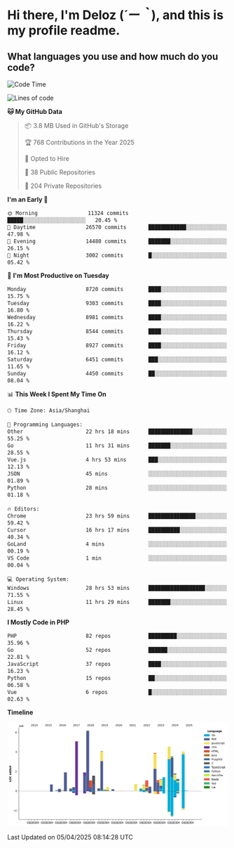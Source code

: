 # **Hi there, I'm Deloz (*´ー｀*), and this is my profile readme.**

## **What languages you use and how much do you code?**

<!--START_SECTION:waka-->
![Code Time](http://img.shields.io/badge/Code%20Time-6%2C063%20hrs%204%20mins-blue)

![Lines of code](https://img.shields.io/badge/From%20Hello%20World%20I%27ve%20Written-50.3%20million%20lines%20of%20code-blue)

**🐱 My GitHub Data** 

> 📦 3.8 MB Used in GitHub's Storage 
 > 
> 🏆 768 Contributions in the Year 2025
 > 
> 💼 Opted to Hire
 > 
> 📜 38 Public Repositories 
 > 
> 🔑 204 Private Repositories 
 > 
**I'm an Early 🐤** 

```text
🌞 Morning                11324 commits       █████░░░░░░░░░░░░░░░░░░░░   20.45 % 
🌆 Daytime                26570 commits       ████████████░░░░░░░░░░░░░   47.98 % 
🌃 Evening                14480 commits       ███████░░░░░░░░░░░░░░░░░░   26.15 % 
🌙 Night                  3002 commits        █░░░░░░░░░░░░░░░░░░░░░░░░   05.42 % 
```
📅 **I'm Most Productive on Tuesday** 

```text
Monday                   8720 commits        ████░░░░░░░░░░░░░░░░░░░░░   15.75 % 
Tuesday                  9303 commits        ████░░░░░░░░░░░░░░░░░░░░░   16.80 % 
Wednesday                8981 commits        ████░░░░░░░░░░░░░░░░░░░░░   16.22 % 
Thursday                 8544 commits        ████░░░░░░░░░░░░░░░░░░░░░   15.43 % 
Friday                   8927 commits        ████░░░░░░░░░░░░░░░░░░░░░   16.12 % 
Saturday                 6451 commits        ███░░░░░░░░░░░░░░░░░░░░░░   11.65 % 
Sunday                   4450 commits        ██░░░░░░░░░░░░░░░░░░░░░░░   08.04 % 
```


📊 **This Week I Spent My Time On** 

```text
🕑︎ Time Zone: Asia/Shanghai

💬 Programming Languages: 
Other                    22 hrs 18 mins      ██████████████░░░░░░░░░░░   55.25 % 
Go                       11 hrs 31 mins      ███████░░░░░░░░░░░░░░░░░░   28.55 % 
Vue.js                   4 hrs 53 mins       ███░░░░░░░░░░░░░░░░░░░░░░   12.13 % 
JSON                     45 mins             ░░░░░░░░░░░░░░░░░░░░░░░░░   01.89 % 
Python                   28 mins             ░░░░░░░░░░░░░░░░░░░░░░░░░   01.18 % 

🔥 Editors: 
Chrome                   23 hrs 59 mins      ███████████████░░░░░░░░░░   59.42 % 
Cursor                   16 hrs 17 mins      ██████████░░░░░░░░░░░░░░░   40.34 % 
GoLand                   4 mins              ░░░░░░░░░░░░░░░░░░░░░░░░░   00.19 % 
VS Code                  1 min               ░░░░░░░░░░░░░░░░░░░░░░░░░   00.04 % 

💻 Operating System: 
Windows                  28 hrs 53 mins      ██████████████████░░░░░░░   71.55 % 
Linux                    11 hrs 29 mins      ███████░░░░░░░░░░░░░░░░░░   28.45 % 
```

**I Mostly Code in PHP** 

```text
PHP                      82 repos            █████████░░░░░░░░░░░░░░░░   35.96 % 
Go                       52 repos            ██████░░░░░░░░░░░░░░░░░░░   22.81 % 
JavaScript               37 repos            ████░░░░░░░░░░░░░░░░░░░░░   16.23 % 
Python                   15 repos            ██░░░░░░░░░░░░░░░░░░░░░░░   06.58 % 
Vue                      6 repos             █░░░░░░░░░░░░░░░░░░░░░░░░   02.63 % 
```



**Timeline**

![Lines of Code chart](https://raw.githubusercontent.com/deloz/deloz/main/assets/bar_graph.png)


 Last Updated on 05/04/2025 08:14:28 UTC
<!--END_SECTION:waka-->
